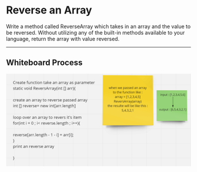 # Reverse an Array

Write a method called ReverseArray which takes in an array and the value to be reversed. Without utilizing any of the built-in methods available to your language, return the array with value reversed.

---

## Whiteboard Process
![image](ReversArray/ReverseArray.png)
